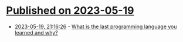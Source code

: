# [Published on 2023-05-19](index.md)

* [2023-05-19, 21:16:26](https://lobste.rs/s/m9ismq/what_is_last_programming_language_you) - [What is the last programming language you learned and why?](https://lobste.rs/s/m9ismq/what_is_last_programming_language_you)

